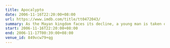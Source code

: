 ```yaml
---
title: Apocalypto
date: 2006-11-16T22:20:00+08:00
url: https://www.imdb.com/title/tt0472043/
summary: As the Mayan kingdom faces its decline, a young man is taken on a perilous journey to a world ruled by fear and oppression.
start: 2006-11-16T22:20:00+08:00
end: 2006-11-17T00:39:00+08:00
venue_id: 849vcw79+qg
---
```

